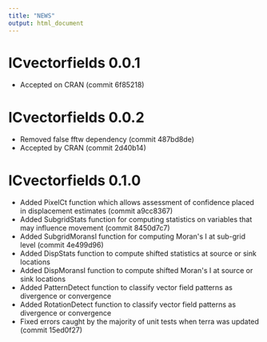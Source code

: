```yaml
---
title: "NEWS"
output: html_document
---
```


# ICvectorfields 0.0.1
* Accepted on CRAN (commit 6f85218)

# ICvectorfields 0.0.2
* Removed false fftw dependency (commit 487bd8de)
* Accepted by CRAN (commit 2d40b14)

# ICvectorfields 0.1.0
* Added PixelCt function which allows assessment of confidence placed in displacement estimates (commit a9cc8367)
* Added SubgridStats function for computing statistics on variables that may influence movement (commit 8450d7c7)
* Added SubgridMoransI function for computing Moran's I at sub-grid level (commit 4e499d96)
* Added DispStats function to compute shifted statistics at source or sink locations
* Added DispMoransI function to compute shifted Moran's I at source or sink locations
* Added PatternDetect function to classify vector field patterns as divergence or convergence
* Added RotationDetect function to classify vector field patterns as divergence or convergence
* Fixed errors caught by the majority of unit tests when terra was updated (commit 15ed0f27)
